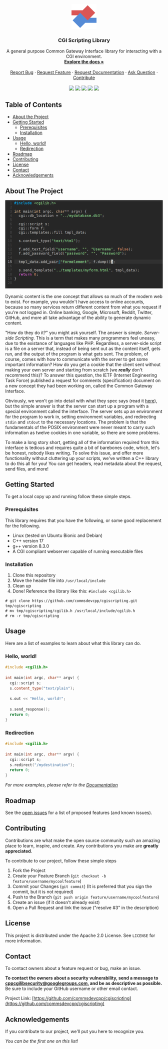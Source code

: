 <p align="center">
  <a href="https://github.com/commsdevcpp/cgiscripting">
    <img src="images/logo.png" alt="Logo" width="80" height="80">
  </a>

  <h3 align="center">CGI Scripting Library</h3>

  <p align="center">
    A general purpose Common Gateway Interface library for interacting with a CGI environment.
    <br />
    <a href="https://commsdevcpp.github.io/cgiscripting"><strong>Explore the docs »</strong></a>
    <br />
    <br />
    <a href="https://github.com/commsdevcpp/cgiscripting/issues/new?assignees=&labels=bug&template=bug_report.md&title=Untitled+Bug">Report Bug</a>
    ·
    <a href="https://github.com/commsdevcpp/cgiscripting/issues/new?assignees=&labels=feature+request&template=feature_request.md&title=Untitled+Feature+Request">Request Feature</a>
    ·
    <a href="https://github.com/commsdevcpp/cgiscripting/issues/new?assignees=&labels=documentation&template=documentation-request.md&title=Untitled+Documentation+Request">Request Documentation</a>
    ·
    <a href="https://github.com/commsdevcpp/cgiscripting/issues/new?assignees=&labels=question&template=question.md&title=Untitled+Question">Ask Question</a>
    ·
    <a href="#contributing">Contribute</a>
    <br/>
    <br/>
    <a href="https://github.com/commsdevcpp/cgiscripting/graphs/contributors">
    <img src="https://img.shields.io/github/contributors/commsdevcpp/cgiscripting.svg?style=flat-square"></a>
    <a href="https://github.com/commsdevcpp/cgiscripting/network/members">
    <img src="https://img.shields.io/github/forks/commsdevcpp/cgiscripting.svg?style=flat-square"></a>
    <a href="https://github.com/commsdevcpp/cgiscripting/stargazers">
    <img src="https://img.shields.io/github/stars/commsdevcpp/cgiscripting.svg?style=flat-square"></a>
    <a href="https://github.com/commsdevcpp/cgiscripting/issues">
    <img src="https://img.shields.io/github/issues/commsdevcpp/cgiscripting.svg?style=flat-square"></a>
    <a href="https://github.com/commsdevcpp/cgiscripting/blob/main/LICENSE">
    <img src="https://img.shields.io/github/license/commsdevcpp/cgiscripting?style=flat-square"></a>
  </p>
</p>

## Table of Contents

* [About the Project](#about-the-project)
* [Getting Started](#getting-started)
  * [Prerequisites](#prerequisites)
  * [Installation](#installation)
* [Usage](#usage)
  * [Hello, world!](#hello-world)
  * [Redirection](#redirection)
* [Roadmap](#roadmap)
* [Contributing](#contributing)
* [License](#license)
* [Contact](#contact)
* [Acknowledgements](#acknowledgements)

## About The Project

[![CGI Scripting Code](images/product-screenshot.png)](https://commsdevcpp.github.io/cgiscripting)

Dynamic content is the one concept that allows so much of the modern web to exist. For example, you wouldn't have access to online accounts, because so many services return different content from what you request if you're not logged in. Online banking, Google, Microsoft, Reddit, Twitter, GitHub, and more all take advantage of the ability to generate dynamic content.

"How do they do it?" you might ask yourself. The answer is simple. *Server-side Scripting*. This is a term that makes many programmers feel uneasy, due to the existance of languages like PHP. Regardless, a server-side script is a file on a server that, instead of being sent out as the content itself, gets run, and the output of the program is what gets sent. The problem, of course, comes with how to communicate with the server to get some important information? How do you get a cookie that the client sent without making your own server and starting from scratch (we ***really*** don't recommend this)? To answer this question, the IETF (Internet Engineering Task Force) published a request for comments (specification) document on a new concept they had been working on, called the Common Gateway Interface.

Obviously, we won't go into detail with what they spec says (read it [here](https://tools.ietf.org/html/rfc3875)), but the simple answer is that the server can start up a program with a special environment called the interface. The server sets up an environment for the program to work in, setting environment variables, and redirecting `stdin` and `stdout` to the necessary locations. The problem is that the fundamentals of the POSIX environment were never meant to carry such information as twelve cookies in one variable, so there are some problems.

To make a long story short, getting all of the information required from this interface is tedious and requires quite a bit of barebones code, which, let's be honest, nobody likes writing. To solve this issue, and offer more functionality without cluttering up your scripts, we've written a C++ library to do this all for you! You can get headers, read metadata about the request, send files, and more!

## Getting Started

To get a local copy up and running follow these simple steps.

### Prerequisites

This library requires that you have the following, or some good replacement for the following.

* Linux (tested on Ubuntu Bionic and Debian)
* C++ version 17
* g++ version 8.3.0
* A CGI compliant webserver capable of running executable files

### Installation

1. Clone this repository
2. Move the header file into `/usr/local/include`
3. Clean up
4. Done! Reference the library like this: `#include <cgilib.h>`

```
# git clone https://github.com/commsdevcpp/cgiscripting.git tmp/cgiscripting
# mv tmp/cgiscripting/cgilib.h /usr/local/include/cgilib.h
# rm -r tmp/cgiscripting
```

## Usage

Here are a list of examples to learn about what this library can do.

### Hello, world!

```cpp
#include <cgilib.h>

int main(int argc, char** argv) {
  cgi::script s;
  s.content_type("text/plain");
  
  s.out << "Hello, world!";
  
  s.send_response();
  return 0;
}
```

### Redirection

```cpp
#include <cgilib.h>

int main(int argc, char** argv) {
  cgi::script s;
  s.redirect("/mydestination");
  return 0;
}
```

_For more examples, please refer to the [Documentation](https://commsdevcpp.github.io/cgiscripting)_

## Roadmap

See the [open issues](https://github.com/commsdevcpp/cgiscripting/issues) for a list of proposed features (and known issues).

## Contributing

Contributions are what make the open source community such an amazing place to learn, inspire, and create. Any contributions you make are **greatly appreciated**.

To contribute to our project, follow these simple steps

1. Fork the Project
2. Create your Feature Branch (`git checkout -b feature/username/mycoolfeature`)
3. Commit your Changes (`git commit`) (It is preferred that you sign the commit, but it is not required)
4. Push to the Branch (`git push origin feature/username/mycoolfeature`)
5. Create an issue (if it doesn't already exist)
6. Open a Pull Request and link the issue ("resolve #3" in the description)

## License

This project is distributed under the Apache 2.0 License. See `LICENSE` for more information.

## Contact

To contact owners about a feature request or bug, make an issue.

**To contact the owners about a security vulnerability, send a message to [cppcgilibsecurity@googlegroups.com](mailto:cppcgilibsecurity@googlegroups.com), and be as descriptive as possible.** Be sure to include your GitHub username or other email contact.

Project Link: [https://github.com/commsdevcpp/cgiscripting](https://github.com/commsdevcpp/cgiscripting)

## Acknowledgements

If you contribute to our project, we'll put you here to recognize you.

*You can be the first one on this list!*
